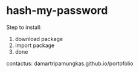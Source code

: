 # hash-my-password

Step to install:
 
1. download package
2. import package 
3. done

contactus: damartripamungkas.github.io/portofolio